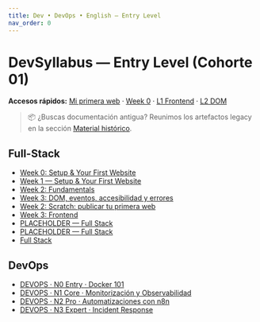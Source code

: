 ```yaml
---
title: Dev • DevOps • English — Entry Level
nav_order: 0
---
```

# DevSyllabus — Entry Level (Cohorte 01)

**Accesos rápidos:** [Mi primera web](/public/) · [Week 0](/fullstack/00-setup/) · [L1 Frontend](/fullstack/01-frontend/) · [L2 DOM](/fullstack/02-dom/)

> 📦 ¿Buscas documentación antigua? Reunimos los artefactos legacy en la sección [Material histórico](/legacy/).


## Full-Stack

- [Week 0: Setup & Your First Website](/fullstack/00-onboarding/)
- [Week 1 — Setup & Your First Website ](/fullstack/01-setup/)
- [Week 2: Fundamentals](/fullstack/02-fundamentals/)
- [Week 3: DOM, eventos, accesibilidad y errores](/fullstack/03-dom/)
- [Week 2: Scratch: publicar tu primera web](/fullstack/00-scratch/)
- [Week 3: Frontend](/fullstack/01-frontend/)
- [PLACEHOLDER — Full Stack](/fullstack/03-mid1/)
- [PLACEHOLDER — Full Stack](/fullstack/04-mid2/)
- [Full Stack](/fullstack/index/)


## DevOps

- [DEVOPS · N0 Entry · Docker 101](/devops/n0-entry/)
- [DEVOPS · N1 Core · Monitorización y Observabilidad](/devops/n1-core/)
- [DEVOPS · N2 Pro · Automatizaciones con n8n](/devops/n2-pro/)
- [DEVOPS · N3 Expert · Incident Response](/devops/n3-expert/)

